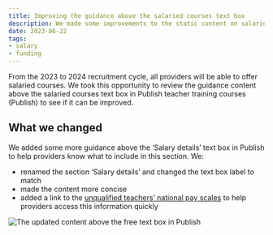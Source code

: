 ```yaml
---
title: Improving the guidance above the salaried courses text box
description: We made some improvements to the static content on salaried course pages to make it more informative
date: 2023-06-22
tags:
- salary
- funding
---
```


From the 2023 to 2024 recruitment cycle, all providers will be able to offer salaried courses. We took this opportunity to review the guidance content above the salaried courses text box in Publish teacher training courses (Publish) to see if it can be improved.

## What we changed

We added some more guidance above the ‘Salary details’ text box in Publish to help providers know what to include in this section. We:

- renamed the section ‘Salary details’ and changed the text box label to match
- made the content more concise
- added a link to the [unqualified teachers’ national pay scales](https://www.gov.uk/government/publications/national-pay-scales-for-eligible-teaching-and-education-jobs/national-pay-scales-for-eligible-teaching-and-education-leadership-occupation-codes) to help providers access this information quickly

![The updated content above the free text box in Publish](salary-details.png)

